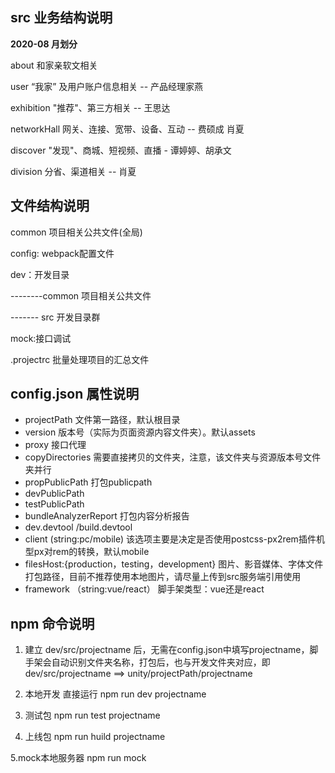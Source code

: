 
## src 业务结构说明
**2020-08 月划分**


about 和家亲软文相关

user  “我家” 及用户账户信息相关                -- 产品经理家燕

exhibition  "推荐"、第三方相关               --  王思达

networkHall  网关、连接、宽带、设备、互动          -- 费硕成 肖夏

discover "发现"、商城、短视频、直播              - 谭婷婷、胡承文

division 分省、渠道相关                        -- 肖夏 
 
 
 
## 文件结构说明

common 项目相关公共文件(全局)

config: webpack配置文件

dev：开发目录

--------common 项目相关公共文件

------- src  开发目录群

mock:接口调试

.projectrc 批量处理项目的汇总文件


## config.json 属性说明

* projectPath 文件第一路径，默认根目录
* version 版本号（实际为页面资源内容文件夹）。默认assets
* proxy 接口代理
* copyDirectories 需要直接拷贝的文件夹，注意，该文件夹与资源版本号文件夹并行
* propPublicPath  打包publicpath
* devPublicPath
* testPublicPath
* bundleAnalyzerReport   打包内容分析报告
* dev.devtool /build.devtool
* client  (string:pc/mobile)  该选项主要是决定是否使用postcss-px2rem插件机型px对rem的转换，默认mobile
* filesHost:{production，testing，development}  图片、影音媒体、字体文件打包路径，目前不推荐使用本地图片，请尽量上传到src服务端引用使用
* framework （string:vue/react） 脚手架类型：vue还是react
 
## npm 命令说明

1. 建立 dev/src/projectname 后，无需在config.json中填写projectname，脚手架会自动识别文件夹名称，打包后，也与开发文件夹对应，即  dev/src/projectname ==> unity/projectPath/projectname

2. 本地开发 直接运行 npm run dev projectname

3. 测试包  npm run test projectname

4. 上线包  npm run huild projectname

5.mock本地服务器 npm run mock


